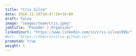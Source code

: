 ```yaml
---
title: "Cris Silva"
date: 2018-11-19T10:47:58+10:00
draft: false
image: "images/team/cris.jpeg"
jobtitle: "Founder | Organizer"
linkedinurl: "https://www.linkedin.com/in/cris-silva1996/"
#url: "https://thecrissilva.github.io/"
promoted: true
weight: 1
---
```


